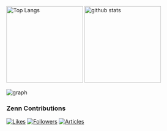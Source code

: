 <p align="left">
  <img alt="Top Langs" height="200px" src="https://github-readme-stats.vercel.app/api/top-langs/?username=naokiwakata&size_weight=0.5&count_weight=0.5&theme=gruvbox" />
  <img alt="github stats" height="200px" src="https://github-readme-stats.vercel.app/api?username=naokiwakata&show_icons=true&hide=contribs&theme=gruvbox&count_private=true" />
</p>

![graph](http://github-profile-summary-cards.vercel.app/api/cards/profile-details?username=naokiwakata&theme=gruvbox)


### Zenn Contributions
[![Likes](https://badgen.org/img/zenn/wakanao/likes?style=plastic)](https://zenn.dev/naokiwakata)
[![Followers](https://badgen.org/img/zenn/wakanao/followers?style=plastic)](https://zenn.dev/naokiwakata)
[![Articles](https://badgen.org/img/zenn/wakanao/articles?style=plastic)](https://zenn.dev/naokiwakata)
